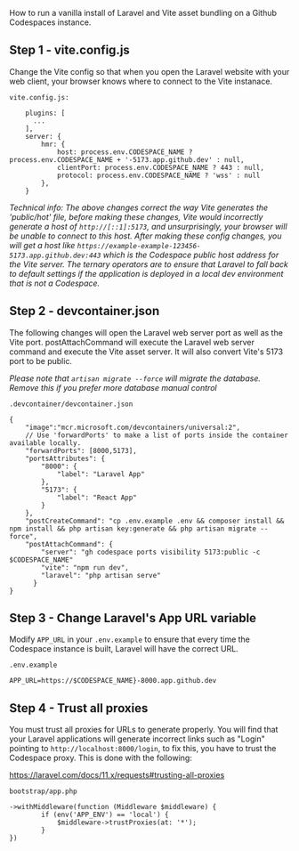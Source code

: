 How to run a vanilla install of Laravel and Vite asset bundling on a Github Codespaces instance.

## Step 1 - vite.config.js

Change the Vite config so that when you open the Laravel website with your web client, your browser knows where to connect to the Vite instanace.

`vite.config.js:`
```
    plugins: [
      ...
    ],
    server: {
        hmr: {
            host: process.env.CODESPACE_NAME ? process.env.CODESPACE_NAME + '-5173.app.github.dev' : null,
            clientPort: process.env.CODESPACE_NAME ? 443 : null,
            protocol: process.env.CODESPACE_NAME ? 'wss' : null
        },
    }
```

*Technical info: The above changes correct the way Vite generates the 'public/hot' file, before making these changes, Vite would incorrectly generate a host of `http://[::1]:5173`, and unsurprisingly, your browser will be unable to connect to this host. After making these config changes, you will get a host like `https://example-example-123456-5173.app.github.dev:443` which is the Codespace public host address for the Vite server. The ternary operators are to ensure that Laravel to fall back to default settings if the application is deployed in a local dev environment that is not a Codespace.*

## Step 2 - devcontainer.json

The following changes will open the Laravel web server port as well as the Vite port. postAttachCommand will execute the Laravel web server command and execute the Vite asset server. It will also convert Vite's 5173 port to be public.

*Please note that `artisan migrate --force` will migrate the database. Remove this if you prefer more database manual control*

`.devcontainer/devcontainer.json`
```
{
    "image":"mcr.microsoft.com/devcontainers/universal:2",
    // Use 'forwardPorts' to make a list of ports inside the container available locally.
    "forwardPorts": [8000,5173],
	"portsAttributes": {
		"8000": {
			"label": "Laravel App"
		},
		"5173": {
			"label": "React App"
		}
	},
    "postCreateCommand": "cp .env.example .env && composer install && npm install && php artisan key:generate && php artisan migrate --force",
	"postAttachCommand": {
		"server": "gh codespace ports visibility 5173:public -c $CODESPACE_NAME"
		"vite": "npm run dev",
		"laravel": "php artisan serve"
	  }
}
```

## Step 3 - Change Laravel's App URL variable

Modify `APP_URL` in your `.env.example` to ensure that every time the Codespace instance is built, Laravel will have the correct URL.

`.env.example`
```
APP_URL=https://$CODESPACE_NAME}-8000.app.github.dev
```

## Step 4 - Trust all proxies

You must trust all proxies for URLs to generate properly. You will find that your Laravel applications will generate incorrect links such as "Login" pointing to `http://localhost:8000/login`, to fix this, you have to trust the Codespace proxy. This is done with the following:

https://laravel.com/docs/11.x/requests#trusting-all-proxies

`bootstrap/app.php`
```
->withMiddleware(function (Middleware $middleware) {
        if (env('APP_ENV') == 'local') {
            $middleware->trustProxies(at: '*');
        }
})
```
